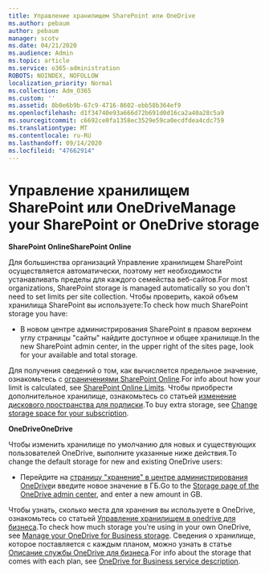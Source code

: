 ```yaml
---
title: Управление хранилищем SharePoint или OneDrive
ms.author: pebaum
author: pebaum
manager: scotv
ms.date: 04/21/2020
ms.audience: Admin
ms.topic: article
ms.service: o365-administration
ROBOTS: NOINDEX, NOFOLLOW
localization_priority: Normal
ms.collection: Adm_O365
ms.custom: ''
ms.assetid: 8b0e6b9b-67c9-4716-8602-ebb58b364ef9
ms.openlocfilehash: d1f34740e93a666d72b691d0d16ca2a40a28c5a9
ms.sourcegitcommit: c6692ce0fa1358ec3529e59ca0ecdfdea4cdc759
ms.translationtype: MT
ms.contentlocale: ru-RU
ms.lasthandoff: 09/14/2020
ms.locfileid: "47662914"
---
```

# <a name="manage-your-sharepoint-or-onedrive-storage"></a><span data-ttu-id="42026-102">Управление хранилищем SharePoint или OneDrive</span><span class="sxs-lookup"><span data-stu-id="42026-102">Manage your SharePoint or OneDrive storage</span></span>

 <span data-ttu-id="42026-103">**SharePoint Online**</span><span class="sxs-lookup"><span data-stu-id="42026-103">**SharePoint Online**</span></span>
  
<span data-ttu-id="42026-104">Для большинства организаций Управление хранилищем SharePoint осуществляется автоматически, поэтому нет необходимости устанавливать пределы для каждого семейства веб-сайтов.</span><span class="sxs-lookup"><span data-stu-id="42026-104">For most organizations, SharePoint storage is managed automatically so you don't need to set limits per site collection.</span></span> <span data-ttu-id="42026-105">Чтобы проверить, какой объем хранилища SharePoint вы используете:</span><span class="sxs-lookup"><span data-stu-id="42026-105">To check how much SharePoint storage you have:</span></span>
  
- <span data-ttu-id="42026-106">В новом центре администрирования SharePoint в правом верхнем углу страницы "сайты" найдите доступное и общее хранилище.</span><span class="sxs-lookup"><span data-stu-id="42026-106">In the new SharePoint admin center, in the upper right of the sites page, look for your available and total storage.</span></span>
    
<span data-ttu-id="42026-107">Для получения сведений о том, как вычисляется предельное значение, ознакомьтесь с [ограничениями SharePoint Online](https://go.microsoft.com/fwlink/p/?LinkID=856113).</span><span class="sxs-lookup"><span data-stu-id="42026-107">For info about how your limit is calculated, see [SharePoint Online Limits](https://go.microsoft.com/fwlink/p/?LinkID=856113).</span></span> <span data-ttu-id="42026-108">Чтобы приобрести дополнительное хранилище, ознакомьтесь со статьей [изменение дискового пространства для подписки](https://go.microsoft.com/fwlink/?linkid=866428).</span><span class="sxs-lookup"><span data-stu-id="42026-108">To buy extra storage, see [Change storage space for your subscription](https://go.microsoft.com/fwlink/?linkid=866428).</span></span>
  
 <span data-ttu-id="42026-109">**OneDrive**</span><span class="sxs-lookup"><span data-stu-id="42026-109">**OneDrive**</span></span>
  
<span data-ttu-id="42026-110">Чтобы изменить хранилище по умолчанию для новых и существующих пользователей OneDrive, выполните указанные ниже действия.</span><span class="sxs-lookup"><span data-stu-id="42026-110">To change the default storage for new and existing OneDrive users:</span></span>
  
- <span data-ttu-id="42026-111">Перейдите на [страницу "хранение" в центре администрирования OneDrive](https://admin.onedrive.com/?v=StorageSettings)и введите новое значение в ГБ.</span><span class="sxs-lookup"><span data-stu-id="42026-111">Go to the [Storage page of the OneDrive admin center](https://admin.onedrive.com/?v=StorageSettings), and enter a new amount in GB.</span></span>
    
<span data-ttu-id="42026-112">Чтобы узнать, сколько места для хранения вы используете в OneDrive, ознакомьтесь со статьей [Управление хранилищем в onedrive для бизнеса](https://go.microsoft.com/fwlink/?linkid=866429).</span><span class="sxs-lookup"><span data-stu-id="42026-112">To check how much storage you're using in your own OneDrive, see [Manage your OneDrive for Business storage](https://go.microsoft.com/fwlink/?linkid=866429).</span></span> <span data-ttu-id="42026-113">Сведения о хранилище, которое поставляется с каждым планом, можно узнать в статье [Описание службы OneDrive для бизнеса](https://go.microsoft.com/fwlink/p/?LinkID=826071).</span><span class="sxs-lookup"><span data-stu-id="42026-113">For info about the storage that comes with each plan, see [OneDrive for Business service description](https://go.microsoft.com/fwlink/p/?LinkID=826071).</span></span>
  

